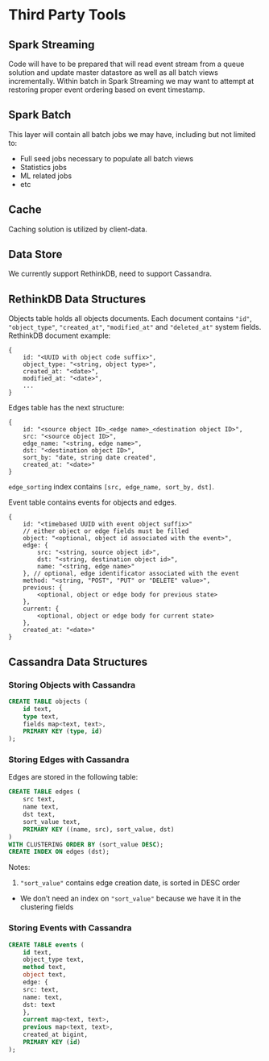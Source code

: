 # Third Party Tools

## Spark Streaming

Code will have to be prepared that will read event stream from a queue solution and update master datastore as well as all batch views incrementally. Within batch in Spark Streaming we may want to attempt at restoring proper event ordering based on event timestamp.

## Spark Batch

This layer will contain all batch jobs we may have, including but not limited to:

- Full seed jobs necessary to populate all batch views
- Statistics jobs
- ML related jobs
- etc


## Cache

Caching solution is utilized by client-data.

## Data Store

We currently support RethinkDB, need to support Cassandra.

## RethinkDB Data Structures
Objects table holds all objects documents. Each document contains `"id"`, `"object_type"`, `"created_at"`, `"modified_at"` and `"deleted_at"` system fields. RethinkDB document example:

```
{
	id: "<UUID with object code suffix>",
	object_type: "<string, object type>",
	created_at: "<date>",
	modified_at: "<date>",
	...
}
```

Edges table has the next structure:

```
{
	id: "<source object ID>_<edge name>_<destination object ID>",
	src: "<source object ID>",
	edge_name: "<string, edge name>",
	dst: "<destination object ID>",
	sort_by: "date, string date created",
	created_at: "<date>"
}
```
`edge_sorting` index contains `[src, edge_name, sort_by, dst]`.


Event table contains events for objects and edges.

```
{
	id: "<timebased UUID with event object suffix>"
	// either object or edge fields must be filled
	object: "<optional, object id associated with the event>",
	edge: {
		src: "<string, source object id>",
		dst: "<string, destination object id>",
		name: "<string, edge name>"
	}, // optional, edge identificator associated with the event
	method: "<string, "POST", "PUT" or "DELETE" value>",
	previous: {
		<optional, object or edge body for previous state>
	},
	current: {
		<optional, object or edge body for current state>
	},
	created_at: "<date>"
}
```

## Cassandra Data Structures

### Storing Objects with Cassandra

```sql
CREATE TABLE objects (
    id text,
    type text,
    fields map<text, text>,
    PRIMARY KEY (type, id)
);
```
### Storing Edges with Cassandra

Edges are stored in the following table:

```sql
CREATE TABLE edges (
    src text,
    name text,
    dst text,
    sort_value text,
    PRIMARY KEY ((name, src), sort_value, dst)
)
WITH CLUSTERING ORDER BY (sort_value DESC);
CREATE INDEX ON edges (dst);
```

Notes:

1. `"sort_value"` contains edge creation date, is sorted in DESC order
* We don’t need an index on `"sort_value"` because we have it in the clustering fields

### Storing Events with Cassandra

```sql
CREATE TABLE events (
    id text,
    object_type text,
    method text,
    object text,
    edge: {
	src: text,
	name: text,
	dst: text
    },
    current map<text, text>,
    previous map<text, text>,
    created_at bigint,
    PRIMARY KEY (id)
);
```